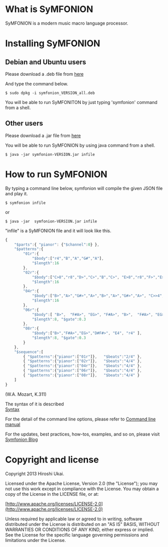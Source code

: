 # What is SyMFONION #
SyMFONION is a modern music macro language processor.

# Installing SyMFONION #
## Debian and Ubuntu users ##
Please download a .deb file from [here](https://s3-ap-northeast-1.amazonaws.com/symfonion/symfonion_0.8.10-1_all.deb)

And type the command below.
```
$ sudo dpkg -i symfonion_VERSION_all.deb
```
You will be able to run SyMFONITON by just typing 'symfonion' command from a shell.

## Other users ##
Please download a .jar file from [here](https://s3-ap-northeast-1.amazonaws.com/symfonion/symfonion-0.8.10.jar)

You will be able to run SyMFONION by using java command from a shell.

```
$ java -jar symfonion-VERSION.jar infile
```

# How to run SyMFONION #
By typing a command line below, symfonion will compile the given JSON file and play it.

```
$ symfonion infile
```

or

```
$ java -jar  symfonion-VERSION.jar infile
```

"infile" is a SyMFONION file and it will look like this.
```javascript
{
    "$parts":{ "pianor": {"$channel":0} },
    "$patterns":{
        "01r":{
            "$body":["r4","B","A","G#","A"],
            "$length":16 
        },
        "02r":{
            "$body":["C>8","r8","D>","C>","B","C>", "E>8","r8","F>","E>","D#>","E>"],
            "$length":16 
        },
        "04r":{
            "$body":["B>","A>","G#>","A>","B>","A>","G#>","A>", "C>>4","A>8","C>>8"],
            "$length":16
        },
        "06r":{
            "$body":[ "B>",  "F#A>", "EG>", "F#A>", "B>",  "F#A>", "EG>", "F#A>" ],
            "$length":8, "$gate":0.3
        },
        "08r":{
            "$body":["B>","F#A>","EG>","D#F#>", "E4", "r4" ],
            "$length":8, "$gate":0.3 
        }
    },
    "$sequence":[
        { "$patterns":{"pianor":["01r"]},   "$beats":"2/4" },
        { "$patterns":{"pianor":["02r"]},   "$beats":"4/4" },
        { "$patterns":{"pianor":["04r"]},   "$beats":"4/4" },
        { "$patterns":{"pianor":["06r"]},   "$beats":"4/4" },
        { "$patterns":{"pianor":["08r"]},   "$beats":"4/4" }
    ]
}
```
(W.A. Mozart, K.311)

The syntax of it is described  
[Syntax](SYNTAX.md)

For the detail of the command line options, please refer to 
[Command line manual](CLI.md)

For the updates, best practices, how-tos, examples, and so on, please visit
[Symfonion Blog](http://symfonion.hatenadiary.jp/)

# Copyright and license #

Copyright 2013 Hiroshi Ukai.

Licensed under the Apache License, Version 2.0 (the "License");
you may not use this work except in compliance with the License.
You may obtain a copy of the License in the LICENSE file, or at:

  [http://www.apache.org/licenses/LICENSE-2.0](http://www.apache.org/licenses/LICENSE-2.0)

Unless required by applicable law or agreed to in writing, software
distributed under the License is distributed on an "AS IS" BASIS,
WITHOUT WARRANTIES OR CONDITIONS OF ANY KIND, either express or implied.
See the License for the specific language governing permissions and
limitations under the License.
